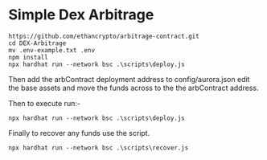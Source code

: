 # Simple Dex Arbitrage

```shell
https://github.com/ethancrypto/arbitrage-contract.git
cd DEX-Arbitrage
mv .env-example.txt .env
npm install
npx hardhat run --network bsc .\scripts\deploy.js
```

Then add the arbContract deployment address to config/aurora.json edit the base assets and move the funds across to the the arbContract address.

Then to execute run:-

```shell
npx hardhat run --network bsc .\scripts\deploy.js
```

Finally to recover any funds use the script.

```shell
npx hardhat run --network bsc .\scripts\recover.js
```
